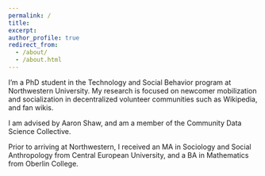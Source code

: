 ```yaml
---
permalink: /
title: 
excerpt: 
author_profile: true
redirect_from: 
  - /about/
  - /about.html
---
```


I’m a PhD student in the Technology and Social Behavior program at Northwestern University. My research is focused on newcomer mobilization and socialization in decentralized volunteer communities such as Wikipedia, and fan wikis.

I am advised by Aaron Shaw, and am a member of the Community Data Science Collective.

Prior to arriving at Northwestern, I received an MA in Sociology and Social Anthropology from Central European University, and a BA in Mathematics from Oberlin College.
